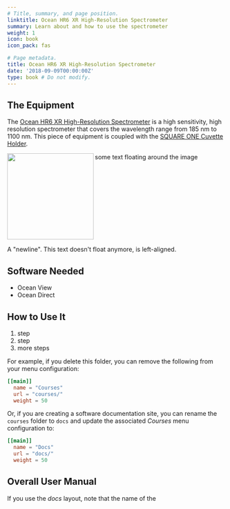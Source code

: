 ```yaml
---
# Title, summary, and page position.
linktitle: Ocean HR6 XR High-Resolution Spectrometer
summary: Learn about and how to use the spectrometer
weight: 1
icon: book
icon_pack: fas

# Page metadata.
title: Ocean HR6 XR High-Resolution Spectrometer
date: '2018-09-09T00:00:00Z'
type: book # Do not modify.
---
```


## The Equipment

The [Ocean HR6 XR High-Resolution Spectrometer](https://www.oceaninsight.com/products/spectrometers/high-resolution/ocean-hr6-series-spectrometers/ocean-hr6-xr-spectrometers/) is a high sensitivity, high resolution spectrometer that covers the wavelength range from 185 nm to 1100 nm. This piece of equipment is coupled with the [SQUARE ONE Cuvette Holder](https://www.oceaninsight.com/products/sampling-accessories/liquid-sampling/cuvette-holders/sq1-all/?qty=1).

<img src="/content/" align="left" width="200px"/>
some text floating around the image

<br clear="left"/>

A "newline". This text doesn't float anymore, is left-aligned.

## Software Needed
- Ocean View
- Ocean Direct

## How to Use It

1. step
2. step
3. more steps

For example, if you delete this folder, you can remove the following from your menu configuration:

```toml
[[main]]
  name = "Courses"
  url = "courses/"
  weight = 50
```

Or, if you are creating a software documentation site, you can rename the `courses` folder to `docs` and update the associated _Courses_ menu configuration to:

```toml
[[main]]
  name = "Docs"
  url = "docs/"
  weight = 50
```

## Overall User Manual
If you use the _docs_ layout, note that the name of the
